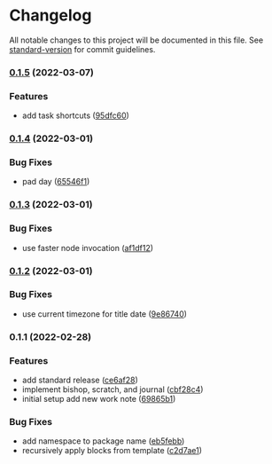 # Changelog

All notable changes to this project will be documented in this file. See [standard-version](https://github.com/conventional-changelog/standard-version) for commit guidelines.

### [0.1.5](https://github.com/stdavis/alfred-notion/compare/v0.1.4...v0.1.5) (2022-03-07)


### Features

* add task shortcuts ([95dfc60](https://github.com/stdavis/alfred-notion/commit/95dfc60f688a2aeea28625fdc3614dafdf595826))

### [0.1.4](https://github.com/stdavis/alfred-notion/compare/v0.1.3...v0.1.4) (2022-03-01)


### Bug Fixes

* pad day ([65546f1](https://github.com/stdavis/alfred-notion/commit/65546f1fc18736302b908a5ecafebaece0f809fe))

### [0.1.3](https://github.com/stdavis/alfred-notion/compare/v0.1.2...v0.1.3) (2022-03-01)


### Bug Fixes

* use faster node invocation ([af1df12](https://github.com/stdavis/alfred-notion/commit/af1df1232eebc9de4873adf298c0e04ca2b16c96))

### [0.1.2](https://github.com/stdavis/alfred-notion/compare/v0.1.1...v0.1.2) (2022-03-01)


### Bug Fixes

* use current timezone for title date ([9e86740](https://github.com/stdavis/alfred-notion/commit/9e86740a72798101589dbe33226fbdddcd56dbf9))

### 0.1.1 (2022-02-28)


### Features

* add standard release ([ce6af28](https://github.com/stdavis/alfred-notion/commit/ce6af28ee30f5b43713ddec53d86f11eeb840acb))
* implement bishop, scratch, and journal ([cbf28c4](https://github.com/stdavis/alfred-notion/commit/cbf28c49598859c6902a18d7df48312e7f08336b))
* initial setup add new work note ([69865b1](https://github.com/stdavis/alfred-notion/commit/69865b1eddeb5630bb8756df9b3e6035db172b7d))


### Bug Fixes

* add namespace to package name ([eb5febb](https://github.com/stdavis/alfred-notion/commit/eb5febb5415f04282d309915d80dc54a90a7b75d))
* recursively apply blocks from template ([c2d7ae1](https://github.com/stdavis/alfred-notion/commit/c2d7ae1b38ba9ccaa96a16db8eae9801a805470e))
